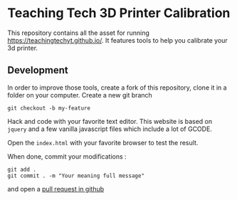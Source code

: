 # Teaching Tech 3D Printer Calibration

This repository contains all the asset for running https://teachingtechyt.github.io/.
It features tools to help you calibrate your 3d printer.

## Development

In order to improve those tools, create a fork of this repository, clone it in a folder on your computer.
Create a new git branch
```
git checkout -b my-feature
```
Hack and code with your favorite text editor.
This website is based on `jquery` and a few vanilla javascript files which include a lot of GCODE.

Open the `index.html` with your favorite browser to test the result.

When done, commit your modifications : 
```
git add .
git commit . -m "Your meaning full message"
```
and open a [pull request in github](https://docs.github.com/en/free-pro-team@latest/github/collaborating-with-issues-and-pull-requests/creating-a-pull-request-from-a-fork)
